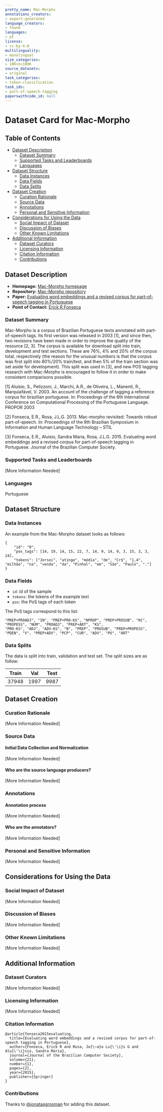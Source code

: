 ```yaml
---
pretty_name: Mac-Morpho
annotations_creators:
- expert-generated
language_creators:
- found
languages:
- pt
license:
- cc-by-4.0
multilinguality:
- monolingual
size_categories:
- 10K<n<100K
source_datasets:
- original
task_categories:
- token-classification
task_ids:
- part-of-speech-tagging
paperswithcode_id: null
---
```


# Dataset Card for Mac-Morpho

## Table of Contents
- [Dataset Description](#dataset-description)
  - [Dataset Summary](#dataset-summary)
  - [Supported Tasks and Leaderboards](#supported-tasks-and-leaderboards)
  - [Languages](#languages)
- [Dataset Structure](#dataset-structure)
  - [Data Instances](#data-instances)
  - [Data Fields](#data-fields)
  - [Data Splits](#data-splits)
- [Dataset Creation](#dataset-creation)
  - [Curation Rationale](#curation-rationale)
  - [Source Data](#source-data)
  - [Annotations](#annotations)
  - [Personal and Sensitive Information](#personal-and-sensitive-information)
- [Considerations for Using the Data](#considerations-for-using-the-data)
  - [Social Impact of Dataset](#social-impact-of-dataset)
  - [Discussion of Biases](#discussion-of-biases)
  - [Other Known Limitations](#other-known-limitations)
- [Additional Information](#additional-information)
  - [Dataset Curators](#dataset-curators)
  - [Licensing Information](#licensing-information)
  - [Citation Information](#citation-information)
  - [Contributions](#contributions)

## Dataset Description

- **Homepage:** [Mac-Morpho homepage](http://nilc.icmc.usp.br/macmorpho/)
- **Repository:** [Mac-Morpho repository](http://nilc.icmc.usp.br/macmorpho/)
- **Paper:** [Evaluating word embeddings and a revised corpus for part-of-speech tagging in Portuguese](https://journal-bcs.springeropen.com/articles/10.1186/s13173-014-0020-x)
- **Point of Contact:** [Erick R Fonseca](mailto:erickrfonseca@gmail.com)

### Dataset Summary

Mac-Morpho is a corpus of Brazilian Portuguese texts annotated with part-of-speech tags. 
Its first version was released in 2003 [1], and since then, two revisions have been made in order 
to improve the quality of the resource [2, 3].
The corpus is available for download split into train, development and test sections. 
These are 76%, 4% and 20% of the corpus total, respectively (the reason for the unusual numbers 
is that the corpus was first split into 80%/20% train/test, and then 5% of the train section was 
set aside for development). This split was used in [3], and new POS tagging research with Mac-Morpho 
is encouraged to follow it in order to make consistent comparisons possible.


[1] Aluísio, S., Pelizzoni, J., Marchi, A.R., de Oliveira, L., Manenti, R., Marquiafável, V. 2003. 
An account of the challenge of tagging a reference corpus for brazilian portuguese. 
In: Proceedings of the 6th International Conference on Computational Processing of the Portuguese Language. PROPOR 2003

[2] Fonseca, E.R., Rosa, J.L.G. 2013. Mac-morpho revisited: Towards robust part-of-speech. 
In: Proceedings of the 9th Brazilian Symposium in Information and Human Language Technology – STIL

[3] Fonseca, E.R., Aluísio, Sandra Maria, Rosa, J.L.G. 2015. 
Evaluating word embeddings and a revised corpus for part-of-speech tagging in Portuguese. 
Journal of the Brazilian Computer Society.

### Supported Tasks and Leaderboards

[More Information Needed]

### Languages

Portuguese

## Dataset Structure

### Data Instances

An example from the Mac-Morpho dataset looks as follows:

```
{
    "id": "0",
    "pos_tags": [14, 19, 14, 15, 22, 7, 14, 9, 14, 9, 3, 15, 3, 3, 24],
    "tokens": ["Jersei", "atinge", "média", "de", "Cr$", "1,4", "milhão", "na", "venda", "da", "Pinhal", "em", "São", "Paulo", "."]
}
```

### Data Fields

- `id`: id of the sample
- `tokens`: the tokens of the example text
- `pos`: the PoS tags of each token

The PoS tags correspond to this list:
```
"PREP+PROADJ", "IN", "PREP+PRO-KS", "NPROP", "PREP+PROSUB", "KC", "PROPESS", "NUM", "PROADJ", "PREP+ART", "KS", 
"PRO-KS", "ADJ", "ADV-KS", "N", "PREP", "PROSUB", "PREP+PROPESS", "PDEN", "V", "PREP+ADV", "PCP", "CUR", "ADV", "PU", "ART"
```

### Data Splits

The data is split into train, validation and test set. The split sizes are as follow:

| Train  | Val   | Test  |
| ------ | ----- | ----- |
| 37948  | 1997  | 9987  |

## Dataset Creation

### Curation Rationale

[More Information Needed]

### Source Data

#### Initial Data Collection and Normalization

[More Information Needed]

#### Who are the source language producers?

[More Information Needed]

### Annotations

#### Annotation process

[More Information Needed]

#### Who are the annotators?

[More Information Needed]

### Personal and Sensitive Information

[More Information Needed]

## Considerations for Using the Data

### Social Impact of Dataset

[More Information Needed]

### Discussion of Biases

[More Information Needed]

### Other Known Limitations

[More Information Needed]

## Additional Information

### Dataset Curators

[More Information Needed]

### Licensing Information

[More Information Needed]

### Citation Information

```
@article{fonseca2015evaluating,
  title={Evaluating word embeddings and a revised corpus for part-of-speech tagging in Portuguese},
  author={Fonseca, Erick R and Rosa, Jo{\~a}o Lu{\'\i}s G and Alu{\'\i}sio, Sandra Maria},
  journal={Journal of the Brazilian Computer Society},
  volume={21},
  number={1},
  pages={2},
  year={2015},
  publisher={Springer}
}
```

### Contributions

Thanks to [@jonatasgrosman](https://github.com/jonatasgrosman) for adding this dataset.